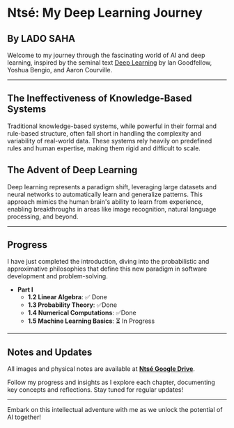 # **Ntsé**: My Deep Learning Journey

## By LADO SAHA

Welcome to my journey through the fascinating world of AI and deep learning, inspired by the seminal text [Deep Learning](https://www.deeplearningbook.org/) by Ian Goodfellow, Yoshua Bengio, and Aaron Courville.

---

## The Ineffectiveness of Knowledge-Based Systems

Traditional knowledge-based systems, while powerful in their formal and rule-based structure, often fall short in handling the complexity and variability of real-world data. These systems rely heavily on predefined rules and human expertise, making them rigid and difficult to scale.

## The Advent of Deep Learning

Deep learning represents a paradigm shift, leveraging large datasets and neural networks to automatically learn and generalize patterns. This approach mimics the human brain's ability to learn from experience, enabling breakthroughs in areas like image recognition, natural language processing, and beyond.

---

## Progress

I have just completed the introduction, diving into the probabilistic and approximative philosophies that define this new paradigm in software development and problem-solving.

- **Part I**
  - **1.2 Linear Algebra**: ✅ Done
  - **1.3 Probability Theory**: ✅Done
  - **1.4 Numerical Computations**: ✅Done
  - **1.5 Machine Learning Basics**: ⏳ In Progress

---

## Notes and Updates

All images and physical notes are available at **[Ntsé Google Drive](https://drive.google.com/drive/folders/1pnCg3R5GiPWFaY6WNpoUsNZp-WSnAI1n?usp=sharing)**.

Follow my progress and insights as I explore each chapter, documenting key concepts and reflections. Stay tuned for regular updates!

---

Embark on this intellectual adventure with me as we unlock the potential of AI together!
